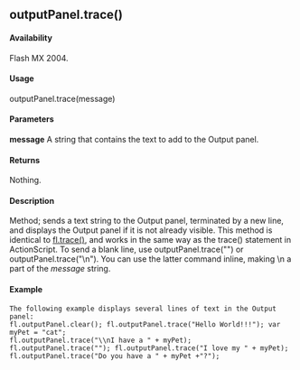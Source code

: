 ## outputPanel.trace()

#### Availability

Flash MX 2004.

#### Usage

outputPanel.trace(message)

#### Parameters

**message** A string that contains the text to add to the Output panel.

#### Returns

Nothing.

#### Description

Method; sends a text string to the Output panel, terminated by a new line, and displays the Output panel if it is not already visible. This method is identical to [fl.trace()](#_bookmark552), and works in the same way as the trace() statement in ActionScript.
To send a blank line, use outputPanel.trace("") or outputPanel.trace("\\n"). You can use the latter command inline, making \\n a part of the *message* string.

#### Example

```
The following example displays several lines of text in the Output panel:
fl.outputPanel.clear(); fl.outputPanel.trace("Hello World!!!"); var myPet = "cat";
fl.outputPanel.trace("\\nI have a " + myPet); fl.outputPanel.trace(""); fl.outputPanel.trace("I love my " + myPet);
fl.outputPanel.trace("Do you have a " + myPet +"?");

```